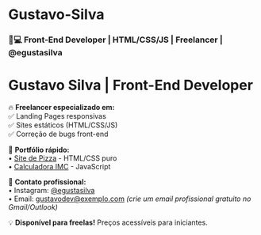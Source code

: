 # Gustavo-Silva
### 👨💻 Front-End Developer | HTML/CSS/JS | Freelancer | @egustasilva


# Gustavo Silva | Front-End Developer

🔥 **Freelancer especializado em:**  
✅ Landing Pages responsivas  
✅ Sites estáticos (HTML/CSS/JS)  
✅ Correção de bugs front-end  

💼 **Portfólio rápido:**  
• [Site de Pizza](link) - HTML/CSS puro  
• [Calculadora IMC](link) - JavaScript  

📱 **Contato profissional:**  
• Instagram: [@egustasilva](https://instagram.com/egustasilva)  
• Email: gustavodev@exemplo.com *(crie um email profissional gratuito no Gmail/Outlook)*  

💡 **Disponível para freelas!** Preços acessíveis para iniciantes.  
